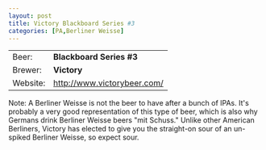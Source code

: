 ```yaml
---
layout: post
title: Victory Blackboard Series #3
categories: [PA,Berliner Weisse]
---
```


|          |                               |
|----------|-------------------------------|
| Beer:    | __Blackboard Series #3__      |
| Brewer:  | __Victory__                   |
| Website: | <http://www.victorybeer.com/> |

Note: A Berliner Weisse is not the beer to have after a bunch of IPAs. It's probably a very good representation of this type of beer, which is also why Germans drink Berliner Weisse beers "mit Schuss." Unlike other American Berliners, Victory has elected to give you the straight-on sour of an un-spiked Berliner Weisse, so expect sour. 
